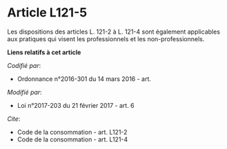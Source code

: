 # Article L121-5

Les dispositions des articles L. 121-2 à L. 121-4  sont également applicables aux pratiques qui visent les professionnels et
les non-professionnels.

**Liens relatifs à cet article**

_Codifié par_:

  - Ordonnance n°2016-301 du 14 mars 2016 - art.

_Modifié par_:

  - Loi n°2017-203 du 21 février 2017 - art. 6

_Cite_:

  - Code de la consommation - art. L121-2
  - Code de la consommation - art. L121-4

